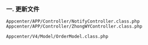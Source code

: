 ### 一. 更新文件

	Appcenter/APP/Controller/NotifyController.class.php
	Appcenter/APP/Controller/ZhongWYController.class.php

	Appcenter/V4/Model/OrderModel.class.php

